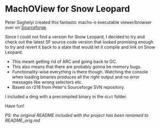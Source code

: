 # MachOView for Snow Leopard

Peter Saghelyi created this fantastic macho-o executable viewer/browser over on [Sourceforge](http://sourceforge.net/projects/machoview/ "Sourceforge project home").

Since I could not find a version for Snow Leopard, I decided to try and
check out the latest SF source code version that looked promising enough
to try and revert it back to a state that would let it compile and link
on Snow Leopard. 

- This meant getting rid of ARC and going back to GC.
- This also means that there are probably gonna be memory bugs. 
- Functionality-wise everything is there though. 
  Watching the console when loading binaries produces all the right 
  output and no error messages like wrong selectors etc.
- Based on r218 from Peter's Sourceforge SVN repository. 

I included a dmg with a precompiled binary in the `dist` folder.

Have fun!

_PS: the original README included with the project has been renamed to README_orig.md_

